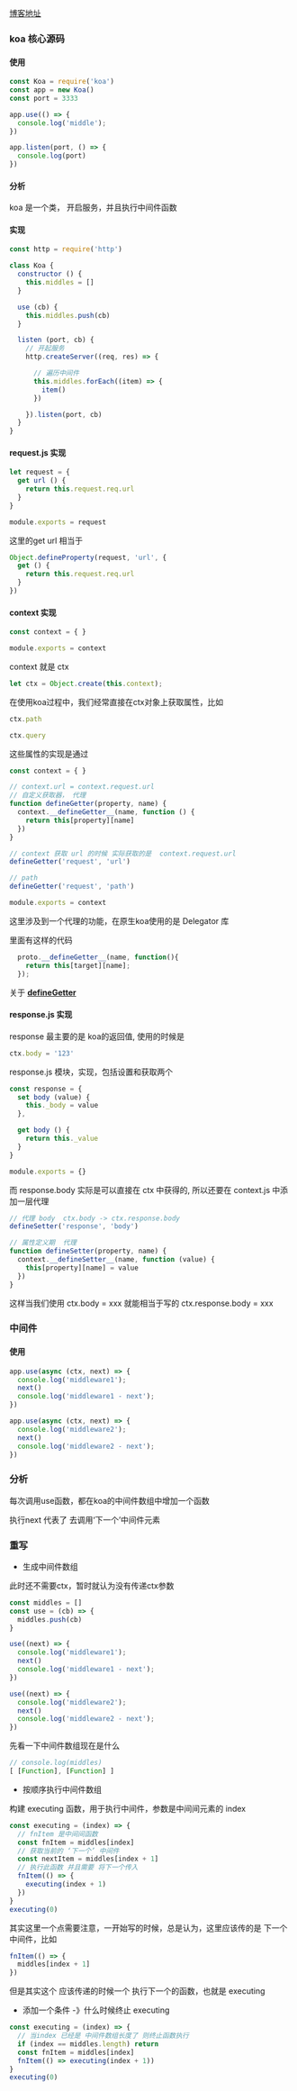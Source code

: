 
[博客地址]()

### koa 核心源码

#### 使用

```js
const Koa = require('koa')
const app = new Koa()
const port = 3333

app.use(() => {
  console.log('middle');
})

app.listen(port, () => {
  console.log(port)
})
```

#### 分析

koa 是一个类， 开启服务，并且执行中间件函数

#### 实现

```js
const http = require('http')

class Koa {
  constructor () {
    this.middles = []
  }

  use (cb) {
    this.middles.push(cb)
  }

  listen (port, cb) {
    // 开起服务
    http.createServer((req, res) => {

      // 遍历中间件
      this.middles.forEach((item) => {
        item()
      })

    }).listen(port, cb)
  }
}
```

#### request.js 实现

```js
let request = {
  get url () {
    return this.request.req.url
  }
}

module.exports = request
```

这里的get url  相当于

```js
Object.defineProperty(request, 'url', {
  get () {
    return this.request.req.url
  }
})
```


#### context 实现

```js
const context = { }

module.exports = context
```

context 就是 ctx

```js
let ctx = Object.create(this.context);
```


在使用koa过程中，我们经常直接在ctx对象上获取属性，比如

```js
ctx.path 

ctx.query
```

这些属性的实现是通过 

```js
const context = { }

// context.url = context.request.url
// 自定义获取器， 代理
function defineGetter(property, name) {
  context.__defineGetter__(name, function () {
    return this[property][name]
  })
}

// context 获取 url 的时候 实际获取的是  context.request.url
defineGetter('request', 'url')

// path
defineGetter('request', 'path')

module.exports = context
```

这里涉及到一个代理的功能，在原生koa使用的是 Delegator 库

里面有这样的代码

```js
  proto.__defineGetter__(name, function(){
    return this[target][name];
  });
```

关于 [__defineGetter__](https://developer.mozilla.org/zh-CN/docs/Web/JavaScript/Reference/Global_Objects/Object/__defineGetter__)


#### response.js 实现

response 最主要的是 koa的返回值, 使用的时候是 

```js
ctx.body = '123'
```

response.js 模块，实现，包括设置和获取两个

```js
const response = {
  set body (value) {
    this._body = value
  },

  get body () {
    return this._value
  }
}

module.exports = {}
```

而 response.body 实际是可以直接在 ctx 中获得的, 所以还要在 context.js 中添加一层代理

```js
// 代理 body  ctx.body -> ctx.response.body
defineSetter('response', 'body')

// 属性定义期  代理
function defineSetter(property, name) {
  context.__defineSetter__(name, function (value) {
    this[property][name] = value
  })
}
```

这样当我们使用 ctx.body = xxx 就能相当于写的 ctx.response.body = xxx


### 中间件

#### 使用

```js
app.use(async (ctx, next) => {
  console.log('middleware1');
  next()
  console.log('middleware1 - next');
})

app.use(async (ctx, next) => {
  console.log('middleware2');
  next()
  console.log('middleware2 - next');
})
```

### 分析

每次调用use函数，都在koa的中间件数组中增加一个函数

执行next 代表了 去调用‘下一个’中间件元素

### 重写

* 生成中间件数组
  
此时还不需要ctx，暂时就认为没有传递ctx参数

```js
const middles = []
const use = (cb) => {
  middles.push(cb)
}

use((next) => {
  console.log('middleware1');
  next()
  console.log('middleware1 - next');
})

use((next) => {
  console.log('middleware2');
  next()
  console.log('middleware2 - next');
})

```

先看一下中间件数组现在是什么

```js
// console.log(middles)
[ [Function], [Function] ]
```

* 按顺序执行中间件数组

构建 executing 函数，用于执行中间件，参数是中间间元素的 index 

```js
const executing = (index) => {
  // fnItem 是中间间函数
  const fnItem = middles[index]
  // 获取当前的 ‘下一个’ 中间件
  const nextItem = middles[index + 1]
  // 执行此函数 并且需要 将下一个传入 
  fnItem(() => {
    executing(index + 1)
  })
}
executing(0)
```

其实这里一个点需要注意，一开始写的时候，总是认为，这里应该传的是 下一个中间件，比如

```js
fnItem(() => {
  middles[index + 1]
})
```

但是其实这个 应该传递的时候一个  执行下一个的函数，也就是 executing


* 添加一个条件 -》什么时候终止 executing 

```js
const executing = (index) => {
  // 当index 已经是 中间件数组长度了 则终止函数执行
  if (index == middles.length) return 
  const fnItem = middles[index]
  fnItem(() => executing(index + 1))
}
executing(0)
```

